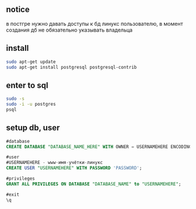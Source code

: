 ## notice
в постгре нужно давать доступы к бд линукс пользователю, в момент создания дб не обязательно указывать владельца

## install

````bash
sudo apt-get update
sudo apt-get install postgresql postgresql-contrib
````
## enter to sql

````bash
sudo -s
sudo -i -u postgres
psql
````

##  setup db, user

````sql
#database
CREATE DATABASE "DATABASE_NAME_HERE" WITH OWNER = USERNAMEHERE ENCODING = 'UTF8';

#user
#USERNAMEHERE - www-имя-учётки-линукс
CREATE USER "USERNAMEHERE" WITH PASSWORD 'PASSWORD';

#privileges
GRANT ALL PRIVILEGES ON DATABASE "DATABASE_NAME" to "USERNAMEHERE";

#exit
\q
````